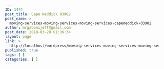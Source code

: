 ```yaml
---
ID: 1474
post_title: Cape Neddick 03902
post_name: >
  moving-services-moving-services-moving-services-capeneddick-03902
author: mrgabonijeff@gmail.com
post_date: 2018-03-28 01:36:34
layout: page
link: >
  http://localhost/wordpress/moving-services-moving-services-moving-services-capeneddick-03902/
published: true
tags: [ ]
categories: [ ]
---
```

